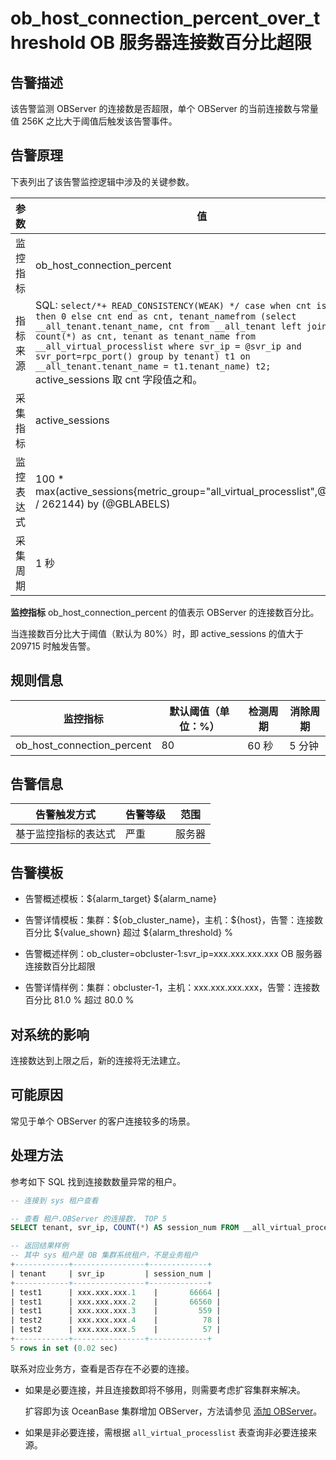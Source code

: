 # ob_host_connection_percent_over_threshold OB 服务器连接数百分比超限

## 告警描述

该告警监测 OBServer 的连接数是否超限，单个 OBServer 的当前连接数与常量值 256K 之比大于阈值后触发该告警事件。

## 告警原理

下表列出了该告警监控逻辑中涉及的关键参数。

|  参数   |                                                                                                                                                                                                                                                值                                                                                                                                                                                                                                                 |
|-------|--------------------------------------------------------------------------------------------------------------------------------------------------------------------------------------------------------------------------------------------------------------------------------------------------------------------------------------------------------------------------------------------------------------------------------------------------------------------------------------------------|
| 监控指标  | ob_host_connection_percent                                                                                                                                                                                                                                                                                                                                                                                                                                                                       |
| 指标来源  | SQL:  `select/*+ READ_CONSISTENCY(WEAK) */ case when cnt is null then 0 else cnt end as cnt, tenant_namefrom (select __all_tenant.tenant_name, cnt from __all_tenant left join (select count(*) as cnt, tenant as tenant_name from __all_virtual_processlist where svr_ip = @svr_ip and svr_port=rpc_port() group by tenant) t1 on __all_tenant.tenant_name = t1.tenant_name) t2;` </br> active_sessions 取 cnt 字段值之和。 |
| 采集指标  | active_sessions                                                                                                                                                                                                                                                                                                                                                                                                                                                                                  |
| 监控表达式 | 100 \* max(active_sessions{metric_group="all_virtual_processlist",@LABELS} / 262144) by (@GBLABELS)                                                                                                                                                                                                                                                                                                                                                                                              |
| 采集周期  | 1 秒                                                                                                                                                                                                                                                                                                                                                                                                                                                                                              |

**监控指标** ob_host_connection_percent 的值表示 OBServer 的连接数百分比。

当连接数百分比大于阈值（默认为 80%）时，即 active_sessions 的值大于 209715 时触发告警。

## 规则信息

|            监控指标            | 默认阈值（单位：%） | 检测周期 | 消除周期 |
|----------------------------|------------|------|------|
| ob_host_connection_percent | 80         | 60 秒 | 5 分钟 |

## 告警信息

|   告警触发方式   | 告警等级 | 范围  |
|------------|------|-----|
| 基于监控指标的表达式 | 严重   | 服务器 |

## 告警模板

* 告警概述模板：\${alarm_target} ${alarm_name}

* 告警详情模板：集群：\${ob_cluster_name}，主机：\${host}，告警：连接数百分比 \${value_shown} 超过 ${alarm_threshold} %
  
* 告警概述样例：ob_cluster=obcluster-1:svr_ip=xxx.xxx.xxx.xxx OB 服务器连接数百分比超限

* 告警详情样例：集群：obcluster-1，主机：xxx.xxx.xxx.xxx，告警：连接数百分比 81.0 % 超过 80.0 %

## 对系统的影响

连接数达到上限之后，新的连接将无法建立。

## 可能原因

常见于单个 OBServer 的客户连接较多的场景。

## 处理方法

参考如下 SQL 找到连接数数量异常的租户。

```sql
-- 连接到 sys 租户查看

-- 查看 租户.OBServer 的连接数， TOP 5
SELECT tenant, svr_ip, COUNT(*) AS session_num FROM __all_virtual_processlist GROUP BY tenant, svr_ip ORDER BY session_num DESC limit 5;

-- 返回结果样例
-- 其中 sys 租户是 OB 集群系统租户，不是业务租户
+------------+----------------+-------------+
| tenant     | svr_ip         | session_num |
+------------+----------------+-------------+
| test1      | xxx.xxx.xxx.1    |       66664 |
| test1      | xxx.xxx.xxx.2    |       66560 |
| test1      | xxx.xxx.xxx.3    |         559 |
| test2      | xxx.xxx.xxx.4    |          78 |
| test2      | xxx.xxx.xxx.5    |          57 |
+------------+----------------+-------------+
5 rows in set (0.02 sec)
```

联系对应业务方，查看是否存在不必要的连接。

* 如果是必要连接，并且连接数即将不够用，则需要考虑扩容集群来解决。

  扩容即为该 OceanBase 集群增加 OBServer，方法请参见 [添加 OBServer](../../400.user-guide-2/400.cluster-features/200.basic-operations/700.manage-observer/100.add-an-observer.md)。
  
* 如果是非必要连接，需根据 `all_virtual_processlist` 表查询非必要连接来源。
